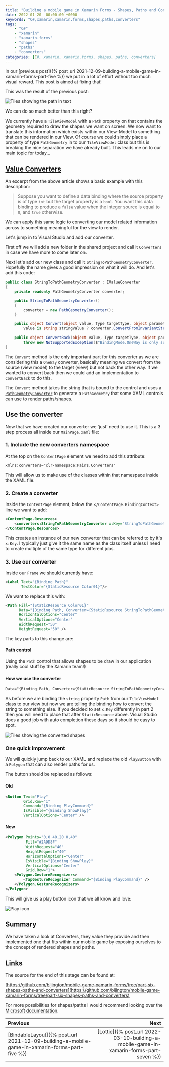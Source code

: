 ```yaml
---
title: "Building a mobile game in Xamarin Forms - Shapes, Paths and Converters"
date: 2022-01-20  00:00:00 +0000
keywords: "C#,xamarin,xamarin.forms,shapes,paths,converters"
tags:
    - "C#"
    - "xamarin"
    - "xamarin.forms"
    - "shapes"
    - "paths"
    - "converters"
categories: [C#, xamarin, xamarin.forms, shapes, paths, converters]
---
```

In our [previous post]({% post_url 2021-12-09-building-a-mobile-game-in-xamarin-forms-part-five %}) we put in a lot of effort without too much visual reward. This post is aimed at fixing that!

This was the result of the previous post:

![Tiles showing the path in text](/images/2022-01-20-building-a-mobile-game-in-xamarin-forms-part-six/all-path-no-shape.png)

We can do so much better than this right?

We currently have a `TileViewModel` with a `Path` property on that contains the geometry required to draw the shapes we want on screen. We now want to translate this information which exists within our View-Model to something that can be rendered in our View. Of course we could simply place a property of type `PathGeometry` in to our `TileViewModel` class but this is breaking the nice separation we have already built. This leads me on to our main topic for today... 

## [Value Converters](https://docs.microsoft.com/en-us/xamarin/xamarin-forms/app-fundamentals/data-binding/converters)

An excerpt from the above article shows a basic example with this description:

> Suppose you want to define a data binding where the source property is of type `int` but the target property is a `bool`. You want this data binding to produce a `false` value when the integer source is equal to `0`, and `true` otherwise.

We can apply this same logic to converting our model related information across to something meaningful for the view to render.

Let's jump in to Visual Studio and add our converter.

First off we will add a new folder in the shared project and call it `Converters` in case we have more to come later on.

Next let's add our new class and call it `StringToPathGeometryConverter`. Hopefully the name gives a good impression on what it will do. And let's add this code:

```csharp
public class StringToPathGeometryConverter : IValueConverter
{
    private readonly PathGeometryConverter converter;

    public StringToPathGeometryConverter()
    {
        converter = new PathGeometryConverter();
    }

    public object Convert(object value, Type targetType, object parameter, CultureInfo culture) =>
        value is string stringValue ? converter.ConvertFromInvariantString(stringValue) : value;

    public object ConvertBack(object value, Type targetType, object parameter, CultureInfo culture) =>
        throw new NotSupportedException($"BindingMode.OneWay is only supported by {nameof(StringToPathGeometryConverter)}");
}
```

The `Convert` method is the only important part for this converter as we are considering this a `OneWay` converter, basically meaning we convert from the source (view model) to the target (view) but not back the other way. If we wanted to convert back then we could add an implementation to `ConvertBack` to do this.

The `Convert` method takes the string that is bound to the control and uses a [`PathGeometryConverter`](https://docs.microsoft.com/en-us/dotnet/api/xamarin.forms.shapes.pathgeometryconverter?view=xamarin-forms) to generate a `PathGeometry` that some XAML controls can use to render paths/shapes.

## Use the converter

Now that we have created our converter we 'just' need to use it. This is a 3 step process all inside our `MainPage.xaml` file:

### 1. Include the new converters namespace

At the top on the `ContentPage` element we need to add this attribute:

```xml
xmlns:converters="clr-namespace:Pairs.Converters"
```

This will allow us to make use of the classes within that namespace inside the XAML file.

### 2. Create a converter

Inside the `ContentPage` element, below the `</ContentPage.BindingContext>` line we want to add:

```xml
<ContentPage.Resources>
    <converters:StringToPathGeometryConverter x:Key="StringToPathGeometryConverter" />
</ContentPage.Resources>
```

This creates an instance of our new converter that can be referred to by it's `x:Key`. I typically just give it the same name as the class itself unless I need to create multiple of the same type for different jobs.

### 3. Use our converter

Inside our `Frame` we should currently have:

```xml
<Label Text="{Binding Path}"
       TextColor="{StaticResource Color01}"/>
```

We want to replace this with:

```xml
<Path Fill="{StaticResource Color01}"
      Data="{Binding Path, Converter={StaticResource StringToPathGeometryConverter}}"
      HorizontalOptions="Center"
      VerticalOptions="Center"
      WidthRequest="50"
      HeightRequest="50" />
```

The key parts to this change are:

#### Path control

Using the `Path` control that allows shapes to be draw in our application (really cool stuff by the Xamarin team!)

#### How we use the converter

```xml
Data="{Binding Path, Converter={StaticResource StringToPathGeometryConverter}}"
```

As before we are binding the `string` property `Path` from our `TileViewModel` class to our view but now we are telling the binding how to convert the string to something else. If you decided to set `x:Key` differently in part 2 then you will need to place that after `StaticResource` above. Visual Studio does a good job with auto completion these days so it should be easy to spot.

![Tiles showing the converted shapes](/images/2022-01-20-building-a-mobile-game-in-xamarin-forms-part-six/shapes-everywhere.png)

### One quick improvement

We will quickly jump back to our XAML and replace the old `PlayButton` with a `Polygon` that can also render paths for us.

The button should be replaced as follows:

#### Old

```xml
<Button Text="Play"
        Grid.Row="1"
        Command="{Binding PlayCommand}"
        IsVisible="{Binding ShowPlay}"
        VerticalOptions="Center" />
```

#### New

```xml
<Polygon Points="0,0 40,20 0,40"
         Fill="#2A9D8F"
         WidthRequest="40"
         HeightRequest="40"
         HorizontalOptions="Center"
         IsVisible="{Binding ShowPlay}"
         VerticalOptions="Center"
         Grid.Row="1">
    <Polygon.GestureRecognizers>
        <TapGestureRecognizer Command="{Binding PlayCommand}" />
    </Polygon.GestureRecognizers>
</Polygon>
```

This will give us a play button icon that we all know and love:

![Play icon](/images/2022-01-20-building-a-mobile-game-in-xamarin-forms-part-six/play-icon.png)

## Summary

We have taken a look at Converters, they value they provide and then implemented one that fits within our mobile game by exposing ourselves to the concept of rendered shapes and paths.

## Links

The source for the end of this stage can be found at:

[https://github.com/bijington/mobile-game-xamarin-forms/tree/part-six-shapes-paths-and-converters](https://github.com/bijington/mobile-game-xamarin-forms/tree/part-six-shapes-paths-and-converters)

For more possibilities for shapes/paths I would recommend looking over the [Microsoft documentation](https://docs.microsoft.com/en-us/xamarin/xamarin-forms/user-interface/shapes/).



Previous             |  Next
:-------------------------|-------------------------:
[BindableLayout]({% post_url 2021-12-09-building-a-mobile-game-in-xamarin-forms-part-five %}) | [Lottie]({% post_url 2022-03-10-building-a-mobile-game-in-xamarin-forms-part-seven %})
